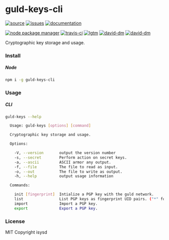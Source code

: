 # guld-keys-cli

[![source](https://img.shields.io/badge/source-bitbucket-blue.svg)](https://bitbucket.org/guld/tech-js-node_modules-guld-keys-cli) [![issues](https://img.shields.io/badge/issues-bitbucket-yellow.svg)](https://bitbucket.org/guld/tech-js-node_modules-guld-keys-cli/issues) [![documentation](https://img.shields.io/badge/docs-guld.tech-green.svg)](https://guld.tech/cli/guld-keys-cli.html)

[![node package manager](https://img.shields.io/npm/v/guld-keys-cli.svg)](https://www.npmjs.com/package/guld-keys-cli) [![travis-ci](https://travis-ci.org/guldcoin/tech-js-node_modules-guld-keys-cli.svg)](https://travis-ci.org/guldcoin/tech-js-node_modules-guld-keys-cli?branch=guld) [![lgtm](https://img.shields.io/lgtm/grade/javascript/b/guld/tech-js-node_modules-guld-keys-cli.svg?logo=lgtm&logoWidth=18)](https://lgtm.com/projects/b/guld/tech-js-node_modules-guld-keys-cli/context:javascript) [![david-dm](https://david-dm.org/guldcoin/tech-js-node_modules-guld-keys-cli/status.svg)](https://david-dm.org/guldcoin/tech-js-node_modules-guld-keys-cli) [![david-dm](https://david-dm.org/guldcoin/tech-js-node_modules-guld-keys-cli/dev-status.svg)](https://david-dm.org/guldcoin/tech-js-node_modules-guld-keys-cli?type=dev)

Cryptographic key storage and usage.

### Install

##### Node

```sh
npm i -g guld-keys-cli
```

### Usage

##### CLI

```sh
guld-keys --help

  Usage: guld-keys [options] [command]

  Cryptographic key storage and usage.

  Options:

    -V, --version       output the version number
    -s, --secret        Perform action on secret keys.
    -a, --ascii         ASCII armor any output.
    -f, --file          The file to read as input.
    -o, --out           The file to write as output.
    -h, --help          output usage information

  Commands:

    init [fingerprint]  Intialize a PGP key with the guld network.
    list                List PGP keys as fingerprint UID pairs. ("*" for all)
    import              Import a PGP key.
    export              Export a PGP key.

```

### License

MIT Copyright isysd
